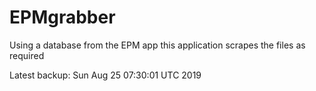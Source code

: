 # EPMgrabber
Using a database from the EPM app this application scrapes the files as required


Latest backup: Sun Aug 25 07:30:01 UTC 2019
